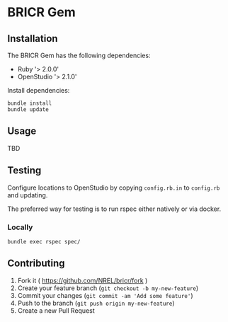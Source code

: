 # BRICR Gem

## Installation

The BRICR Gem has the following dependencies:

* Ruby '> 2.0.0'
* OpenStudio '> 2.1.0'

Install dependencies:

```
bundle install
bundle update
```

## Usage

TBD 

## Testing

Configure locations to OpenStudio by copying `config.rb.in` to `config.rb` and updating.

The preferred way for testing is to run rspec either natively or via docker.

### Locally

```
bundle exec rspec spec/
```

## Contributing

1. Fork it ( https://github.com/NREL/bricr/fork )
2. Create your feature branch (`git checkout -b my-new-feature`)
3. Commit your changes (`git commit -am 'Add some feature'`)
4. Push to the branch (`git push origin my-new-feature`)
5. Create a new Pull Request
